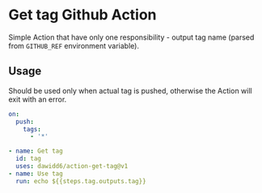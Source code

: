 # Get tag Github Action

Simple Action that have only one responsibility - output tag name (parsed from `GITHUB_REF` environment variable).

## Usage

Should be used only when actual tag is pushed, otherwise the Action will exit with an error.

```yaml
on:
  push:
    tags:
      - '*'
```

```yaml
- name: Get tag
  id: tag
  uses: dawidd6/action-get-tag@v1
- name: Use tag
  run: echo ${{steps.tag.outputs.tag}}
```
